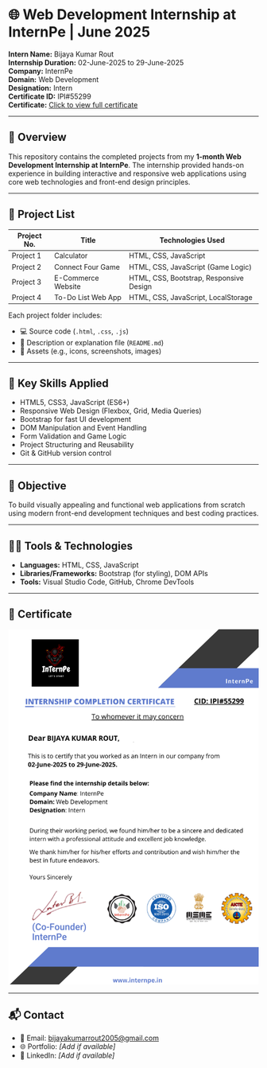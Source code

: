 # 🌐 Web Development Internship at InternPe | June 2025

**Intern Name:** Bijaya Kumar Rout  
**Internship Duration:** 02-June-2025 to 29-June-2025  
**Company:** InternPe  
**Domain:** Web Development  
**Designation:** Intern  
**Certificate ID:** IPI#55299  
**Certificate:** [Click to view full certificate](https://github.com/Bijayakumar2005/InternPe_Internship_WebDevlopement_Projects/blob/main/BIJAYA%20KUMAR%20ROUT_Internpe.png)

---

## 📝 Overview

This repository contains the completed projects from my **1-month Web Development Internship at InternPe**. The internship provided hands-on experience in building interactive and responsive web applications using core web technologies and front-end design principles.

---

## 📂 Project List

| Project No. | Title                        | Technologies Used                          |
|-------------|------------------------------|--------------------------------------------|
| Project 1   | Calculator                   | HTML, CSS, JavaScript                      |
| Project 2   | Connect Four Game            | HTML, CSS, JavaScript (Game Logic)         |
| Project 3   | E-Commerce Website           | HTML, CSS, Bootstrap, Responsive Design    |
| Project 4   | To-Do List Web App           | HTML, CSS, JavaScript, LocalStorage        |

Each project folder includes:
- 💻 Source code (`.html`, `.css`, `.js`)
- 📄 Description or explanation file (`README.md`)
- 🧩 Assets (e.g., icons, screenshots, images)

---

## 🧠 Key Skills Applied

- HTML5, CSS3, JavaScript (ES6+)
- Responsive Web Design (Flexbox, Grid, Media Queries)
- Bootstrap for fast UI development
- DOM Manipulation and Event Handling
- Form Validation and Game Logic
- Project Structuring and Reusability
- Git & GitHub version control

---

## 🎯 Objective

To build visually appealing and functional web applications from scratch using modern front-end development techniques and best coding practices.

---

## 🧑‍💻 Tools & Technologies

- **Languages:** HTML, CSS, JavaScript  
- **Libraries/Frameworks:** Bootstrap (for styling), DOM APIs  
- **Tools:** Visual Studio Code, GitHub, Chrome DevTools  

---

## 📜 Certificate

[![Internship Certificate](https://github.com/Bijayakumar2005/InternPe_Internship_WebDevlopement_Projects/blob/main/BIJAYA%20KUMAR%20ROUT_Internpe.png?raw=true)](https://github.com/Bijayakumar2005/InternPe_Internship_WebDevlopement_Projects/blob/main/BIJAYA%20KUMAR%20ROUT_Internpe.png)

---

## 📬 Contact

- 📧 Email: bijayakumarrout2005@gmail.com  
- 🌐 Portfolio: *[Add if available]*  
- 🔗 LinkedIn: *[Add if available]*  
